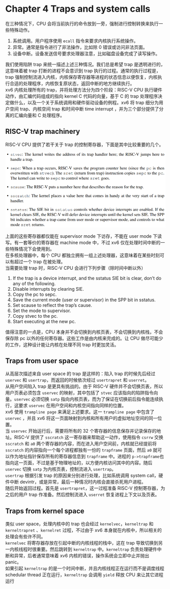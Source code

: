 # Chapter 4 Traps and system calls

在三种情况下，CPU 会将当前执行的命令放到一旁，强制进行控制转换来执行一些特殊动作。

1. 系统调用。用户程序使用 `ecall` 指令来要求内核执行系统操作。
2. 异常。通常是指令进行了非法操作，比如除 0 错误或访问非法页面。
3. 设备中断。设备发送信号要求处理器注意，比如磁盘设备完成了读写操作。

我们使用陷阱 trap 来统一描述上述三种情况。我们总是希望 trap 是透明进行的，这意味着被 trap 打断的进程不会意识到 trap 执行的过程。通常的执行过程是，trap 强制控制流进入内核，内核保存寄存器等进程的状态信息以便恢复，内核执行合适的处理程序，内核恢复原状态，返回中断的地方继续执行。  
xv6 内核处理所有的 trap，并将处理方法分为四个阶段：RISC-V CPU 执行硬件动作，由汇编代码组成的指向 kernel C 代码的向量，基于 C 的 trap 处理程序决定做什么，以及一个关于系统调用和硬件驱动设备的例程。xv6 将 trap 细分为用户空间 trap、内核空间 trap 和时间中断 time interrupt ，并为三个部分提供了分离的汇编向量和 C 处理程序。

## RISC-V trap machinery
RISC-V CPU 提供了若干关于 trap 的控制寄存器，下面是其中比较重要的几个。

![](_v_images/20220306120440874_12557.png)

上面的这些寄存器都仅能在 supervisor mode 下访存，不能在 user mode 下读写。有一套等价的寄存器在 machine mode 中，不过 xv6 仅在处理时间中断的一些特殊情况下会使用到。  
在多核处理器中，每个 CPU 都独立拥有一组上述处理器，这意味着在某些时刻可以有超过一个 trap 在被处理。  
当需要处理 trap 时，RISC-V CPU 会进行下列步骤（除时间中断以外）

1. If the trap is a device interrupt, and the sstatus SIE bit is clear, don’t do any of the following.
2. Disable interrupts by clearing SIE.
3. Copy the pc to sepc.
4. Save the current mode (user or supervisor) in the SPP bit in sstatus.
5. Set scause to reflect the trap’s cause.
6. Set the mode to supervisor.
7. Copy stvec to the pc.
8. Start executing at the new pc.

值得注意的一点是，CPU 本身并不会切换到内核页表，不会切换到内核栈，不会保存除 pc 以外的任何寄存器。这些工作是由内核来完成的。让 CPU 做尽可能少的工作，这种设计能让内核在处理不同 trap 时更加灵活。

## Traps from user space
从高层次描述来自 user space 的 trap 是这样的：陷入 trap 的时候先后经过 `uservec` 和 `usertrap`，而返回的时候依次经过 `usertrapret` 和 `userret`。  
从用户空间陷入 trap 是更具有挑战的。由于 RISC-V 硬件并不会切换页表，所以用户页表必须包含 `uservec` 的映射，其中包括了 `stvec` 应该指向的陷阱指令向量。`uservec` 必须切换 `satp` 指向内核页表，而为了保证在切换前后指令能连续执行，这要求 `uservec` 在用户空间和内核空间指向同样的位置。  
xv6 使用 `trampline page` 来满足上述要求。这一 `trampline page` 中包含了 `uservec` ，并且 xv6 将这一页面映射到内核和所有用户的虚拟地址空间的同一位置。  
当 `uservec` 开始运行后，需要将所有的 32 个寄存器的信息保存并记录保存的地址。RISC-V 提供了 `sscratch` 这一寄存器来帮助这一动作，使用指令 `csrrw` 交换 `sscratch` 和 `a0` 两个寄存器的内容，而在进入用户空间前，内核就已经提前将 `sscratch` 的内容指向一个每个进程都独有一份的 `trapframe` 页面，然后 `a0` 就可以作为地址指针保存所有的寄存器信息到 `trapframe` 中。进程的 `p->trapframe`也指向这一页面，不过是基于物理地址的，以方便内核访问其中的内容。随后 `uservec` 切换 `satp` 为内核页表，控制流进入 `usertrap`。  
`usertrap` 根据引发 trap 的原因来分别进行处理，比如系统调用 system call，硬件中断 devintr，或是异常，最后一种情况时内核会直接杀死用户进程。  
随后开始返回过程。首先是 `usertrapret`，这一过程准备 RISC-V 控制寄存器，为之后的用户 trap 作准备。然后控制流进入 `userret` 恢复进程上下文以及页表。

## Traps from kernel space
类似 user space，处理内核中的 trap 也会经过 `kernelvec`，`kerneltrap` 和 `kerneltrapret` 、`kernelret` 过程，不过由于 xv6 本身就在内核中，所以相关的处理会有些许不同。  
`kernelvec` 将寄存器存放在引起中断的内核线程的栈中，这在 trap 导致切换到另一内核线程时很重要。然后跳转到 `kerneltrap` 中。`kerneltrap` 负责处理硬件中断和异常，后者通常意味着 xv6 内核的错误，操作系统会立即中止并抛出 panic。  
如果引起 `kerneltrap` 的是一个时间中断，并且内核线程正在运行而不是调度线程 schedular thread 正在运行，`kerneltrap` 会调用 `yield` 释放 CPU 来让其它进程运行
